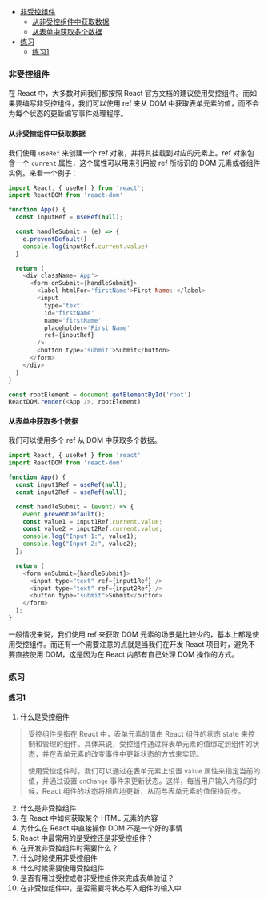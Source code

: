 - [非受控组件](#非受控组件)
  - [从非受控组件中获取数据](#从非受控组件中获取数据)
  - [从表单中获取多个数据](#从表单中获取多个数据)
- [练习](#练习)
  - [练习1](#练习1)

### 非受控组件

在 React 中，大多数时间我们都按照 React 官方文档的建议使用受控组件。而如果要编写非受控组件，我们可以使用 ref 来从 DOM 中获取表单元素的值，而不会为每个状态的更新编写事件处理程序。

#### 从非受控组件中获取数据

我们使用 `useRef` 来创建一个 ref 对象，并将其挂载到对应的元素上。ref 对象包含一个 `current` 属性，这个属性可以用来引用被 ref 所标识的 DOM 元素或者组件实例。来看一个例子：

```js
import React, { useRef } from 'react';
import ReactDOM from 'react-dom'

function App() {
  const inputRef = useRef(null);

  const handleSubmit = (e) => {
    e.preventDefault()
    console.log(inputRef.current.value)
  }

  return (
    <div className='App'>
      <form onSubmit={handleSubmit}>
        <label htmlFor='firstName'>First Name: </label>
        <input
          type='text'
          id='firstName'
          name='firstName'
          placeholder='First Name'
          ref={inputRef}
        />
        <button type='submit'>Submit</button>
      </form>
    </div>
  )
}

const rootElement = document.getElementById('root')
ReactDOM.render(<App />, rootElement)
```

#### 从表单中获取多个数据

我们可以使用多个 ref 从 DOM 中获取多个数据。

```js
import React, { useRef } from 'react'
import ReactDOM from 'react-dom'

function App() {
  const input1Ref = useRef(null);
  const input2Ref = useRef(null);

  const handleSubmit = (event) => {
    event.preventDefault();
    const value1 = input1Ref.current.value;
    const value2 = input2Ref.current.value;
    console.log("Input 1:", value1);
    console.log("Input 2:", value2);
  };

  return (
    <form onSubmit={handleSubmit}>
      <input type="text" ref={input1Ref} />
      <input type="text" ref={input2Ref} />
      <button type="submit">Submit</button>
    </form>
  );
}
```

一般情况来说，我们使用 ref 来获取 DOM 元素的场景是比较少的，基本上都是使用受控组件。而还有一个需要注意的点就是当我们在开发 React 项目时，避免不要直接使用 DOM，这是因为在 React 内部有自己处理 DOM 操作的方式。

### 练习

#### 练习1

1. 什么是受控组件

> 受控组件是指在 React 中，表单元素的值由 React 组件的状态 state 来控制和管理的组件。具体来说，受控组件通过将表单元素的值绑定到组件的状态，并在表单元素的改变事件中更新状态的方式来实现。
>
> 使用受控组件时，我们可以通过在表单元素上设置 `value` 属性来指定当前的值，并通过设置 `onChange` 事件来更新状态。这样，每当用户输入内容的时候，React 组件的状态将相应地更新，从而与表单元素的值保持同步。

2. 什么是非受控组件
3. 在 React 中如何获取某个 HTML 元素的内容
4. 为什么在 React 中直接操作 DOM 不是一个好的事情
5. React 中最常用的是受控还是非受控组件？
6. 在开发非受控组件时需要什么？
7. 什么时候使用非受控组件
8. 什么时候需要使用受控组件
9.  是否有用过受控或者非受控组件来完成表单验证？
10. 在非受控组件中，是否需要将状态写入组件的输入中
